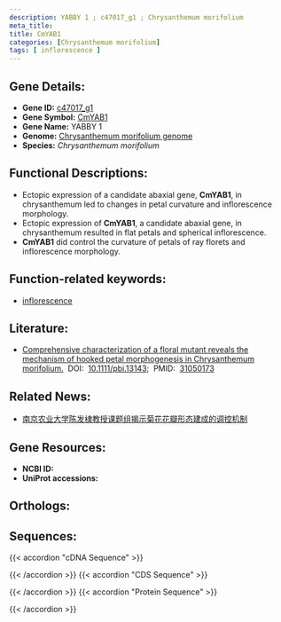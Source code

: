 ```yaml
---
description: YABBY 1 ; c47017_g1 ; Chrysanthemum morifolium
meta_title:
title: CmYAB1
categories: [Chrysanthemum morifolium]
tags: [ inflorescence ]
---
```


## Gene Details:
- **Gene ID:**	[c47017_g1]()
- **Gene Symbol:** <u>CmYAB1</u>
- **Gene Name:** YABBY 1
- **Genome:** [Chrysanthemum morifolium genome](http://210.22.121.250:8880/asteraceae/download/downloadPage)
- **Species:** *Chrysanthemum morifolium*

## Functional Descriptions:
   - Ectopic expression of a candidate abaxial gene, **CmYAB1**, in chrysanthemum led to changes in petal curvature and inflorescence morphology.
   - Ectopic expression of **CmYAB1**, a candidate abaxial gene, in chrysanthemum resulted in flat petals and spherical inflorescence.
   - **CmYAB1** did control the curvature of petals of ray florets and inflorescence morphology.

## Function-related keywords:
   - [inflorescence](/tags/inflorescence/)

## Literature:
   - [Comprehensive characterization of a floral mutant reveals the mechanism of hooked petal morphogenesis in Chrysanthemum morifolium.](https://onlinelibrary.wiley.com/doi/10.1111/pbi.13143)&nbsp;&nbsp;DOI:&nbsp;&nbsp;[10.1111/pbi.13143](https://onlinelibrary.wiley.com/doi/10.1111/pbi.13143);&nbsp;&nbsp;PMID:&nbsp;&nbsp;[31050173](https://pubmed.ncbi.nlm.nih.gov/31050173/)

## Related News:
   - [南京农业大学陈发棣教授课题组揭示菊花花瓣形态建成的调控机制](https://mp.weixin.qq.com/s?__biz=Mzg3MDEwNDEyMg==&mid=2247487551&idx=2&sn=bc63bafa5f0b322ba1d0f4e2580e83f9&chksm=ce93bd6af9e4347ce5793c6d95308b937ffc14b3fa12d5a8a16ca587c65e1acca83e0ace3bc9&scene=27#wechat_redirect)

## Gene Resources:
- **NCBI ID:**  [](https://www.ncbi.nlm.nih.gov/gene/?term=)
- **UniProt accessions:** [](https://www.uniprot.org/uniprotkb//entry)

## Orthologs:

## Sequences:
{{< accordion "cDNA Sequence" >}}

{{< /accordion >}}
{{< accordion "CDS Sequence" >}}

{{< /accordion >}}
{{< accordion "Protein Sequence" >}}

{{< /accordion >}}
